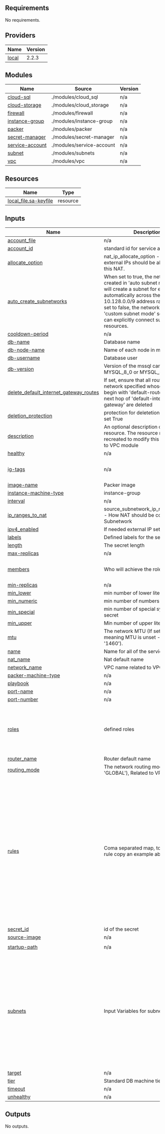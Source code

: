 <!-- BEGIN_TF_DOCS -->
## Requirements

No requirements.

## Providers

| Name | Version |
|------|---------|
| <a name="provider_local"></a> [local](#provider\_local) | 2.2.3 |

## Modules

| Name | Source | Version |
|------|--------|---------|
| <a name="module_cloud-sql"></a> [cloud-sql](#module\_cloud-sql) | ./modules/cloud_sql | n/a |
| <a name="module_cloud-storage"></a> [cloud-storage](#module\_cloud-storage) | ./modules/cloud_storage | n/a |
| <a name="module_firewall"></a> [firewall](#module\_firewall) | ./modules/firewall | n/a |
| <a name="module_instance-group"></a> [instance-group](#module\_instance-group) | ./modules/instance-group | n/a |
| <a name="module_packer"></a> [packer](#module\_packer) | ./modules/packer | n/a |
| <a name="module_secret-manager"></a> [secret-manager](#module\_secret-manager) | ./modules/secret-manager | n/a |
| <a name="module_service-account"></a> [service-account](#module\_service-account) | ./modules/service-account | n/a |
| <a name="module_subnet"></a> [subnet](#module\_subnet) | ./modules/subnets | n/a |
| <a name="module_vpc"></a> [vpc](#module\_vpc) | ./modules/vpc | n/a |

## Resources

| Name | Type |
|------|------|
| [local_file.sa-keyfile](https://registry.terraform.io/providers/hashicorp/local/latest/docs/resources/file) | resource |

## Inputs

| Name | Description | Type | Default | Required |
|------|-------------|------|---------|:--------:|
| <a name="input_account_file"></a> [account\_file](#input\_account\_file) | n/a | `string` | n/a | yes |
| <a name="input_account_id"></a> [account\_id](#input\_account\_id) | standard id for service account | `string` | `"wp-service-account"` | no |
| <a name="input_allocate_option"></a> [allocate\_option](#input\_allocate\_option) | nat\_ip\_allocate\_option - How external IPs should be allocated for this NAT. | `string` | `"AUTO_ONLY"` | no |
| <a name="input_auto_create_subnetworks"></a> [auto\_create\_subnetworks](#input\_auto\_create\_subnetworks) | When set to true, the network is created in 'auto subnet mode' and it will create a subnet for each region automatically across the 10.128.0.0/9 address range. When set to false, the network is created in 'custom subnet mode' so the user can explicitly connect subnetwork resources. | `bool` | `false` | no |
| <a name="input_cooldown-period"></a> [cooldown-period](#input\_cooldown-period) | n/a | `number` | `60` | no |
| <a name="input_db-name"></a> [db-name](#input\_db-name) | Database name | `string` | `"wp-database"` | no |
| <a name="input_db-node-name"></a> [db-node-name](#input\_db-node-name) | Name of each node in mssql cluster | `string` | `"wp-node"` | no |
| <a name="input_db-username"></a> [db-username](#input\_db-username) | Database user | `string` | `"wp-user"` | no |
| <a name="input_db-version"></a> [db-version](#input\_db-version) | Version of the mssql can be also MYSQL\_8\_0 or MYSQL\_5\_6 | `string` | `"MYSQL_5_7"` | no |
| <a name="input_delete_default_internet_gateway_routes"></a> [delete\_default\_internet\_gateway\_routes](#input\_delete\_default\_internet\_gateway\_routes) | If set, ensure that all routes within the network specified whose names begin with 'default-route' and with a next hop of 'default-internet-gateway' are deleted | `bool` | `false` | no |
| <a name="input_deletion_protection"></a> [deletion\_protection](#input\_deletion\_protection) | protection for deletetion databases if set True | `bool` | `false` | no |
| <a name="input_description"></a> [description](#input\_description) | An optional description of this resource. The resource must be recreated to modify this field. Related to VPC module | `string` | `""` | no |
| <a name="input_healthy"></a> [healthy](#input\_healthy) | n/a | `number` | `2` | no |
| <a name="input_ig-tags"></a> [ig-tags](#input\_ig-tags) | n/a | `list(string)` | <pre>[<br>  "wordpress"<br>]</pre> | no |
| <a name="input_image-name"></a> [image-name](#input\_image-name) | Packer image | `string` | n/a | yes |
| <a name="input_instance-machine-type"></a> [instance-machine-type](#input\_instance-machine-type) | instance-group | `string` | `"e2-micro"` | no |
| <a name="input_interval"></a> [interval](#input\_interval) | n/a | `number` | `20` | no |
| <a name="input_ip_ranges_to_nat"></a> [ip\_ranges\_to\_nat](#input\_ip\_ranges\_to\_nat) | source\_subnetwork\_ip\_ranges\_to\_nat - How NAT should be configured per Subnetwork | `string` | `"ALL_SUBNETWORKS_ALL_IP_RANGES"` | no |
| <a name="input_ipv4_enabled"></a> [ipv4\_enabled](#input\_ipv4\_enabled) | If needed external IP set to True | `bool` | `false` | no |
| <a name="input_labels"></a> [labels](#input\_labels) | Defined labels for the secret | `string` | `"first_secret"` | no |
| <a name="input_length"></a> [length](#input\_length) | The secret length | `number` | `10` | no |
| <a name="input_max-replicas"></a> [max-replicas](#input\_max-replicas) | n/a | `number` | `3` | no |
| <a name="input_members"></a> [members](#input\_members) | Who will achieve the roles | `list(string)` | <pre>[<br>  ""<br>]</pre> | no |
| <a name="input_min-replicas"></a> [min-replicas](#input\_min-replicas) | n/a | `number` | `1` | no |
| <a name="input_min_lower"></a> [min\_lower](#input\_min\_lower) | min number of lower literals | `number` | `2` | no |
| <a name="input_min_numeric"></a> [min\_numeric](#input\_min\_numeric) | min number of numbers in secret | `number` | `2` | no |
| <a name="input_min_special"></a> [min\_special](#input\_min\_special) | min number of special symbols in secret | `number` | `2` | no |
| <a name="input_min_upper"></a> [min\_upper](#input\_min\_upper) | Min number of upper literals | `number` | `2` | no |
| <a name="input_mtu"></a> [mtu](#input\_mtu) | The network MTU (If set to 0, meaning MTU is unset - defaults to '1460'). | `number` | `0` | no |
| <a name="input_name"></a> [name](#input\_name) | Name for all of the services | `string` | `"wordpress"` | no |
| <a name="input_nat_name"></a> [nat\_name](#input\_nat\_name) | Nat default name | `string` | `"wp-nat"` | no |
| <a name="input_network_name"></a> [network\_name](#input\_network\_name) | VPC name related to VPC module | `string` | `"wp-network"` | no |
| <a name="input_packer-machine-type"></a> [packer-machine-type](#input\_packer-machine-type) | n/a | `string` | n/a | yes |
| <a name="input_playbook"></a> [playbook](#input\_playbook) | n/a | `string` | n/a | yes |
| <a name="input_port-name"></a> [port-name](#input\_port-name) | n/a | `string` | `"http"` | no |
| <a name="input_port-number"></a> [port-number](#input\_port-number) | n/a | `number` | `80` | no |
| <a name="input_roles"></a> [roles](#input\_roles) | defined roles | `set(string)` | <pre>[<br>  "roles/iap.tunnelResourceAccessor",<br>  "roles/compute.instanceAdmin.v1",<br>  "roles/iam.serviceAccountUser",<br>  "roles/storage.admin"<br>]</pre> | no |
| <a name="input_router_name"></a> [router\_name](#input\_router\_name) | Router default name | `string` | `"wp-router"` | no |
| <a name="input_routing_mode"></a> [routing\_mode](#input\_routing\_mode) | The network routing mode (default 'GLOBAL'), Related to VPC module | `string` | `"GLOBAL"` | no |
| <a name="input_rules"></a> [rules](#input\_rules) | Coma separated map, to add new rule copy an example above | `map` | <pre>{<br>  "rule": {<br>    "allow": [<br>      {<br>        "ports": [<br>          "22"<br>        ],<br>        "protocol": "tcp"<br>      }<br>    ],<br>    "deny": [],<br>    "description": null,<br>    "direction": "INGRESS",<br>    "name": "allow-ssh-engress",<br>    "priority": 1000,<br>    "ranges": [<br>      "0.0.0.0/0"<br>    ],<br>    "source_service_accounts": null,<br>    "source_tags": null,<br>    "target_service_accounts": null,<br>    "target_tags": null<br>  }<br>}</pre> | no |
| <a name="input_secret_id"></a> [secret\_id](#input\_secret\_id) | id of the secret | `string` | `"wp-secret"` | no |
| <a name="input_source-image"></a> [source-image](#input\_source-image) | n/a | `string` | n/a | yes |
| <a name="input_startup-path"></a> [startup-path](#input\_startup-path) | n/a | `string` | `"./modules/instance-group/gcloud-startup-script.sh"` | no |
| <a name="input_subnets"></a> [subnets](#input\_subnets) | Input Variables for subnet module | `map` | <pre>{<br>  "private": {<br>    "ip": "10.10.10.0/24",<br>    "name": "private",<br>    "region": "europe-west3"<br>  },<br>  "public": {<br>    "ip": "10.10.20.0/24",<br>    "name": "public",<br>    "region": "europe-west3",<br>    "subnet_flow_logs": "true",<br>    "subnet_flow_logs_filter_expr": "true",<br>    "subnet_flow_logs_interval": "INTERVAL_10_MIN",<br>    "subnet_flow_logs_metadata": "INCLUDE_ALL_METADATA",<br>    "subnet_flow_logs_sampling": 0.7<br>  }<br>}</pre> | no |
| <a name="input_target"></a> [target](#input\_target) | n/a | `number` | `0.9` | no |
| <a name="input_tier"></a> [tier](#input\_tier) | Standard DB machine tier | `string` | `"db-f1-micro"` | no |
| <a name="input_timeout"></a> [timeout](#input\_timeout) | n/a | `number` | `5` | no |
| <a name="input_unhealthy"></a> [unhealthy](#input\_unhealthy) | n/a | `number` | `5` | no |

## Outputs

No outputs.
<!-- END_TF_DOCS -->